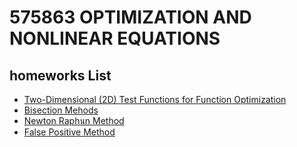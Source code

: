 # 575863 OPTIMIZATION AND NONLINEAR EQUATIONS

## homeworks List
- [Two-Dimensional (2D) Test Functions for Function Optimization](https://colab.research.google.com/drive/1Hf0S5UukexChqyNs7cs1Q0nnDS9-UDes)
- [Bisection Mehods](https://github.com/tao-Isaman/575863-OPTIMIZATION-AND-NONLINEAR-EQUATIONS/blob/main/bisection.py)
- [Newton Raphนn Method](https://colab.research.google.com/drive/10DQt5HDjHwmFHerXlhmTLv0GPpwwZGDw?authuser=2#scrollTo=iCbdUgJOwbIc)
- [False Positive Method](https://colab.research.google.com/drive/1N9NrjuABR9m_mQuAwOnKfM97q0joI_K6?authuser=2#scrollTo=W4HOM1TTdjdZ)

